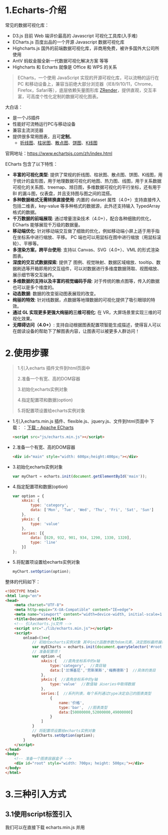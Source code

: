 # 1.Echarts-介绍

常见的数据可视化库：

- D3.js   目前 Web 端评价最高的 Javascript 可视化工具库(入手难)  
- ECharts.js   百度出品的一个开源 Javascript 数据可视化库   
- Highcharts.js  国外的前端数据可视化库，非商用免费，被许多国外大公司所使用  
- AntV  蚂蚁金服全新一代数据可视化解决方案  等等
- Highcharts 和 Echarts 就像是 Office 和 WPS 的关系

> ECharts，一个使用 JavaScript 实现的开源可视化库，可以流畅的运行在 PC 和移动设备上，兼容当前绝大部分浏览器（IE8/9/10/11，Chrome，Firefox，Safari等），底层依赖矢量图形库 [ZRender](https://github.com/ecomfe/zrender)，提供直观，交互丰富，可高度个性化定制的数据可视化图表。

大白话：

- 是一个JS插件
- 性能好可流畅运行PC与移动设备
- 兼容主流浏览器
- 提供很多常用图表，且可**定制**。
  - [折线图](https://www.echartsjs.com/zh/option.html#series-line)、[柱状图](https://www.echartsjs.com/zh/option.html#series-bar)、[散点图](https://www.echartsjs.com/zh/option.html#series-scatter)、[饼图](https://www.echartsjs.com/zh/option.html#series-pie)、[K线图](https://www.echartsjs.com/zh/option.html#series-candlestick)

官网地址：<https://www.echartsjs.com/zh/index.html>

ECharts 包含了以下特性：

- **丰富的可视化类型**: 提供了常规的折线图、柱状图、散点图、饼图、K线图，用于统计的盒形图，用于地理数据可视化的地图、热力图、线图，用于关系数据可视化的关系图、treemap、旭日图，多维数据可视化的平行坐标，还有用于 BI 的漏斗图，仪表盘，并且支持图与图之间的混搭。
- **多种数据格式无需转换直接使用**: 内置的 dataset 属性（4.0+）支持直接传入包括二维表，key-value 等多种格式的数据源，此外还支持输入 TypedArray 格式的数据。
- **千万数据的前端展现**: 通过增量渲染技术（4.0+），配合各种细致的优化，ECharts 能够展现千万级的数据量。
- **移动端优化**: 针对移动端交互做了细致的优化，例如移动端小屏上适于用手指在坐标系中进行缩放、平移。 PC 端也可以用鼠标在图中进行缩放（用鼠标滚轮）、平移等。
- **多渲染方案，跨平台使用**: 支持以 Canvas、SVG（4.0+）、VML 的形式渲染图表。
- **深度的交互式数据探索**: 提供了 图例、视觉映射、数据区域缩放、tooltip、数据刷选等开箱即用的交互组件，可以对数据进行多维度数据筛取、视图缩放、展示细节等交互操作。
- **多维数据的支持以及丰富的视觉编码手段**: 对于传统的散点图等，传入的数据也可以是多个维度的。
- **动态数据**: 数据的改变驱动图表展现的改变。
- **绚丽的特效**: 针对线数据，点数据等地理数据的可视化提供了吸引眼球的特效。
- **通过 GL 实现更多更强大绚丽的三维可视化**: 在 VR，大屏场景里实现三维的可视化效果。
- **无障碍访问（4.0+）**: 支持自动根据图表配置项智能生成描述，使得盲人可以在朗读设备的帮助下了解图表内容，让图表可以被更多人群访问！

# 2.使用步骤

> 1.引入echarts 插件文件到html页面中
>
> 2.准备一个有宽、高的DOM容器
>
> 3.初始化echarts实例对象
>
> 4.指定配置项和数据(option)
>
> 5.将配置项设置给echarts实例对象

- 1.引入echarts.min.js 插件、flexible.js、jquery.js、文件到html页面中
  下载： ：[下载 - Apache ECharts](https://echarts.apache.org/zh/download.html)

	```html
	<script src="js/echarts.min.js"></script>

- 2.准备一个有宽、高的DOM容器

  ```html
  <div id="main" style="width: 600px;height:400px;"></div>
  ```

- 3.初始化echarts实例对象

  ```js
  var myChart = echarts.init(document.getElementById('main'));
  ```

- 4.指定配置项和数据(option)

  ```js
  var option = {
      xAxis: {
          type: 'category',
          data: ['Mon', 'Tue', 'Wed', 'Thu', 'Fri', 'Sat', 'Sun']
      },
      yAxis: {
          type: 'value'
      },
      series: [{
          data: [820, 932, 901, 934, 1290, 1330, 1320],
          type: 'line'
      }]
  };
  ```

- 5.将配置项设置给echarts实例对象

  ```js
  myChart.setOption(option);
  ```

整体的代码如下：

```html
<!DOCTYPE html>
<html lang="en">
<head>
    <meta charset="UTF-8">
    <meta http-equiv="X-UA-Compatible" content="IE=edge">
    <meta name="viewport" content="width=device-width, initial-scale=1.0">
    <title>Document</title>
    <!-- 引入echarts.js文件 -->
    <script src="./lib/echarts.min.js"></script>  
    <script>
        onload=()=>{
            // 初始化echarts实例对象 其中init函数参数为dom元素，决定图标最终展示的位置
            var myECharts = echarts.init(document.querySelector('#root'));
            // 准备配置项！
            var option ={
                xAxis:{   //直角坐标系中的x轴
                    type:'category',  //类目轴
                    data:['兰博基尼','劳斯莱斯','梅赛德斯']  //具体的类目
                },
                yAxis:{  //直角坐标系中的y轴
                    type:'value'  //数值轴 从series中取得数据
                },
                series:[  //系列列表，每个系列通过type决定自己的图表类型
                    {
                        name:'价格',   
                        type:'bar',  //图表类型
                        data:[50000000,52000000,49000000]
                    }
                ]
            }
            // 将配置项设置给echarts实例对象
            myECharts.setOption(option);
        }
    </script>
</head>
<body>
    <!-- 准备一个图表容器盒子 -->
    <div id="root" style="width: 700px; height: 500px;"></div>
</body>
</html>

```

# 3.三种引入方式

## 3.1使用script标签引入

我们可以在直接下载 echarts.min.js 并用 **<script>** 标签引入。

[echarts.min.js(4.7.0)](https://cdn.staticfile.org/echarts/4.7.0/echarts.min.js)

另外，开发环境下可以使用源代码版本 echarts.js 并用 **<script>** 标签引入，源码版本包含了常见的错误提示和警告。

[echarts.js(4.7.0)](https://cdn.staticfile.org/echarts/4.7.0/echarts.js)

我们也可以在 ECharts 的官网上直接下载更多丰富的版本，包含了不同主题跟语言，下载地址：https://echarts.apache.org/zh/download.html。

这些构建好的 echarts 提供了下面这几种定制：

- 完全版：`echarts/dist/echarts.js`，体积最大，包含所有的图表和组件，所包含内容参见：`echarts/echarts.all.js`。
- 常用版：`echarts/dist/echarts.common.js`，体积适中，包含常见的图表和组件，所包含内容参见：`echarts/echarts.common.js`。
- 精简版：`echarts/dist/echarts.simple.js`，体积较小，仅包含最常用的图表和组件，所包含内容参见：`echarts/echarts.simple.js`。

![image-20220728190830134](https://i0.hdslb.com/bfs/album/96ee88b4af60d447475e0df7bd6ef7c81fcab45a.png)

![image-20220728190941509](https://i0.hdslb.com/bfs/album/15080083e000c5412f5a96c395f7554c66cb4e83.png)

**使用例子如下：**

```html
<!DOCTYPE html>
<html>
<head>
    <meta charset="utf-8">
    <title>第一个 ECharts 实例</title>
    <!-- 引入 echarts.js 文件-->
 
    <!-- 方式一：通过<script>引入 -->
    <script src="../EChart/echarts.js"></script>
</head>
 
<body>
    <div id="chart" style="width: 500px;height:500px;"></div>
    <script type="text/javascript">
        var Chart = echarts.init(document.getElementById('chart'));
        var option = {
            title: {
                text: 'My Chart Example'
            },
            legend: {
                data: ['销量']
            },
            xAxis: {
                data: ["语文", "数学", "英语", "生物", "地理", "化学"]
            },
            yAxis: {},
            series: [{
                name: '科目',
                type: 'bar',
                data: [90, 80, 100, 70, 88, 93]
            }]
        };
 
        Chart.setOption(option);
    </script>
</body>
</html>
```

## 3.2使用CDN方法

以下推荐国外比较稳定的两个 CDN，国内还没发现哪一家比较好，目前还是建议下载到本地。

- **Staticfile CDN（国内）** : https://cdn.staticfile.org/echarts/4.3.0/echarts.min.js
- **jsDelivr**：https://cdn.jsdelivr.net/npm/echarts@4.3.0/dist/echarts.min.js。
- **cdnjs** : https://cdnjs.cloudflare.com/ajax/libs/echarts/4.3.0/echarts.min.js

**具体例子如下：**

```html
<!DOCTYPE html>
<html>
<head>
    <meta charset="utf-8">
    <title>第一个 ECharts 实例</title>
    <!-- 引入 echarts.js 文件-->
 
    <!-- 方式二 -->
    <script src=" https://cdn.staticfile.org/echarts/4.3.0/echarts.min.js"></script>
    <!-- 或者 方式三  -->
    <script src="https://cdnjs.cloudflare.com/ajax/libs/echarts/4.3.0/echarts.min.js"></script>
 
</head>
 
<body>
    <div id="chart" style="width: 500px;height:500px;"></div>
    <script type="text/javascript">
        var Chart = echarts.init(document.getElementById('chart'));
        var option = {
            title: {
                text: 'My Chart Example'
            },
            legend: {
                data: ['销量']
            },
            xAxis: {
                data: ["语文", "数学", "英语", "生物", "地理", "化学"]
            },
            yAxis: {},
            series: [{
                name: '科目',
                type: 'bar',
                data: [90, 80, 100, 70, 88, 93]
            }]
        };
 
        Chart.setOption(option);
    </script>
</body>
 
</html>
```

## 3.3npm方法

  第三种是通过`NPM`方式实现。

  需要注意的是，用NPM安装EChart，NPM的版本必须大于3.0。

 1.查看npm版本：npm 

 2.升级或安装cnpm：npm install cnpm -g

 3.升级npm：cnpm install npm -g

 4.通过cnpm获取echarts：cnpm install echarts --save

安装完成后 ECharts 和 zrender 会放在 node_modules 目录下。

![image-20220728191337397](https://i0.hdslb.com/bfs/album/7ffb680dff4547ab3d5a58d68281f868592e985c.png)

   然后，我们可以直接在项目代码中使用 require('echarts') 来使用。

**例子如下：**

```html
    <script type="text/javascript">
        var charts = require('echarts');
         var Chart = charts.init(document.getElementById('chart'));
        var option = {
            title: {
                text: 'My Chart Example'
            },
            legend: {
                data: ['销量']
            },
            xAxis: {
                data: ["语文", "数学", "英语", "生物", "地理", "化学"]
            },
            yAxis: {},
            series: [{
                name: '科目',
                type: 'bar',
                data: [90, 80, 100, 70, 88, 93]
            }]
        };
 
        Chart.setOption(option);
    </script>
```

# 4.基础配置

**可查询官方手册：**[Documentation - Apache ECharts](https://echarts.apache.org/zh/option.html#title)

这是要求同学们知道以下配置每个模块的主要作用干什么的就可以了

> 需要了解的主要配置：`series` `xAxis` `yAxis` `grid` `tooltip` `title` `legend` `color` 

- series

  - 系列列表。每个系列通过 `type` 决定自己的图表类型
  - 大白话：图标数据，指定什么类型的图标，可以多个图表重叠。

- xAxis：直角坐标系 grid 中的 x 轴

  - boundaryGap: 坐标轴两边留白策略 true，这时候刻度只是作为分隔线，标签和数据点都会在两个刻度之间的带(band)中间。

- yAxis：直角坐标系 grid 中的 y 轴

- grid：直角坐标系内绘图网格。 

- title：标题组件

- tooltip：提示框组件

- legend：图例组件

- color：调色盘颜色列表

- stack：数据堆叠，同个类目轴上系列配置相同的stack值后 后一个系列的值会在前一个系列的值上相加。


## 4.1title标题

title：标题

- 文字样式 textStyle
- 标题边框
  - borderWidth
  - borderColor
  - borderRadius
- 标题位置
  - top
  - bottom
  - left
  - right

```js
title:{  //标题
    text:'汽车价格柱状图',  //标题文字
    textStyle:{  //文字样式
    	color:'#4DBCFF'
    },
    borderWidth:1,  //标题边框宽度
    borderColor:'#302C3A', //边框颜色
    borderRadius:5,  //边框圆角
    left:30  //标题位置偏移
},
```

## 4.2tooltip提示

tooltip：提示

- 触发类型：trigger
  - item
  - axis
- 触发时机：triggerOn
  - mousemove
  - click
- 格式化：formatter
  - 模板字符串
  - 回调函数

```js
tooltip: {  //提示
    trigger: 'item',  //触发类型  item/axis
    triggerOn: 'click',  //触发时机  mousemove/click
    formatter(arg) {
        // console.log(arg)
        return arg.name + '的价格：' + arg.data
    }  //格式化
},
```

## 4.3toolbox工具按钮

toolbox：工具按钮

- saveAsImage：导出图片
- dataView：数据视图
- restore：重置
- dataZoom：区域缩放
- magicType：切换图表类型

```js
toolbox:{  //工具
    feature:{  
        saveAsImage:{},  //导出图片
        dataView:{},  //数据视图
        restore:{},  //重置
        dataZoom:{},  //区域缩放
        magicType:{  //切换图表类型
            type:['bar','line']  //line:折线图
        }
    }
},
```

## 4.4legend图例筛选

legend：图例筛选

```js
legend:{
	data:['价格','人气']
},

//与系列配合
series: [  //系列列表，每个系列通过type决定自己的图表类型
    {
        name: '价格',
        type: 'bar',  //图表类型（柱状图）
        data: [50000000, 52000000, 49000000, 25000000, 36000000]
    },
    {
        name: '人气',
        type: 'bar',  //图表类型（柱状图）
        data: [50052118, 42358004, 49447899, 95880012, 36000000]
    }
]
```

## 注释：以下为直角坐标系中的常用配置

## 4.5grid网格 

网格 grid

```js
grid:{
    show:true,
    borderWidth:5,
    borderColor:'skyblue',
    width:500,
    height:350,
    top:50,
    left:100,
},
```

## 4.6axis坐标轴 

坐标轴 axis

- 分为 xAxis（x轴），yAxis（y轴）
- 轴类型 type
  - value：数值轴，自动会从目标数据中读取数据
  - category：类目轴，该类型必须通过data设置类目数据
- 显示位置 position
  - xAxis：可以取值为top或者bottom
  - yAxis：可以取值为left或者right

## 4.7dataZoom区域缩放 

区域缩放 dataZoom

- 用于区域缩放，对数据范围过滤，x轴y轴等候可以拥有
- dataZoom是一个数组，可以配置多个缩放区域
- 类型 type
  - slider：滑块
  - inside：内置，通过鼠标滚轮
- 指明作用轴
  - xAxisIndex
  - yAxisIndex
- 指明初始缩放情况
  - start：起始百分比
  - end：终止百分比

## 4.8series中的type类型

**系列列表**

每个系列通过 type 决定自己的图表类型:

```js
series: [{
    name: '销量',  // 系列名称
    type: 'bar',  // 系列图表类型
    data: [5, 20, 36, 10, 10, 20]  // 系列中的数据内容
}]
```

每个系列通过 type 决定自己的图表类型：

- **type: 'bar'**：柱状/条形图
- **type: 'line'**：折线/面积图
- **type: 'pie'**：饼图
- **type: 'scatter'**：散点（气泡）图
- **type: 'effectScatter'**：带有涟漪特效动画的散点（气泡）
- **type: 'radar'**：雷达图
- **type: 'tree'**：树型图
- **type: 'treemap'**：树型图
- **type: 'sunburst'**：旭日图
- **type: 'boxplot'**：箱形图
- **type: 'candlestick'**：K线图
- **type: 'heatmap'**：热力图
- **type: 'map'**：地图
- **type: 'parallel'**：平行坐标系的系列
- **type: 'lines'**：线图
- **type: 'graph'**：关系图
- **type: 'sankey'**：桑基图
- **type: 'funnel'**：漏斗图
- **type: 'gauge'**：仪表盘
- **type: 'pictorialBar'**：象形柱图
- **type: 'themeRiver'**：主题河流
- **type: 'custom'**：自定义系列

## 4.9小结

**常见类型**

| 类型           | 配置                                                         |
| -------------- | ------------------------------------------------------------ |
| 柱状图 bar     | seriess[].type、xAxis、yAxis、markPoint、markLine、label、barWidth |
| 折线图 line    | seriess[].type、xAxis、yAxis、markPoint、markLine、markArea、smooth、lineStyle、areaStyle、boundaryGap、scale |
| 散点图 scatter | seriess[].type、xAxis、yAxis、symbolSize、itemStyle、showEffectOn、rippleEffect、scale |
| 饼图 pie       | seriess[].type、label、radius、roseType、selectedMode、selectedOffset |
| 地图 map       | seriess[].type、geo、map、roam、zoom、center、label、GeoIndex、visualMap、coordinateSystem |
| 雷达图 radar   | seriess[].type、radar、indicator、label、areaStyle、shape    |
| 仪表盘 gauge   | seriess[].type、max、min、itemStyle                          |

**常见配置项**

| 配置项   | 具体配置项                                                   |
| :------- | ------------------------------------------------------------ |
| grid     | show、borderWidth、borderColor、left、top、right、bottom、width、height |
| axis     | type、data、position                                         |
| dataZoom | type、xAxisIndex、yAxisIndex、start、end                     |

**这三个只适合直角坐标系（柱状图** bar**、折线图** line**、散点图** scatter**）**

| 配置项      | 具体配置项                                                   |
| ----------- | ------------------------------------------------------------ |
| **title**   | textStyle、borderWidth、borderColor、borderRadius、left、top、right、bottom |
| **tooltip** | trigger、triggerOn、formatter                                |
| **toolbox** | feature、saveAsImage、dataView、restore、dataZoom、magicType |
| **legend**  | data                                                         |

**使用场景**

- **柱状图**：柱状图描述的是分类数据，呈现的是每一一个分类中有多少
- **折线图**：折线图常用来分析数据随时间的变化趋势
- **散点图**：散点图可以帮助我们推断出不同维度数据之间的相关性
- **饼图**：饼图可以很好地帮助用户快速了解不同分类的数据的占比情况
- **地图**：地图主要可以帮助我们从宏观的角度快速看出不同地理位置上数据的差异
- **雷达图**：雷达图可以用来分析多个维度的数据与标准数据的对比情况。
- **仪表盘**：仪表盘可以更直观的表现出某个指标的进度或实际情况

## 4.10案例

```html
<!DOCTYPE html>
<html>
 
<head>
    <meta charset="utf-8">
    <title>第一个 ECharts 实例</title>
    <!--步骤一： 引入 echarts.js 文件-->
    <script src="../EChart/echarts.js"></script>
</head>
 
<body>
    <!-- 步骤二：定义一个容器，用于绘制图表 -->
    <div id="chart" style="width: 500px;height:500px;"></div>
 
    <!-- 步骤三：配置图表相关属性 -->
    <script type="text/javascript">
        var Chart = echarts.init(document.getElementById('chart'));//获取ID为chart的组件，再这里绘制图表
        //option 中的都是图表的相关属性
        var option = {
            //1.图表额标题
            title: {
                text: 'My Chart Example'
            },
            //2.图表的图例
            legend: {
                //这一种是可以自己设置图例样式
                // data: [{
                //     name: '科目',
                //     // 强制设置图形为圆。
                //     icon: 'circle',
                //     // 设置文本为红色
                //     textStyle: {
                //         color: 'red'
                //     }
                // }]
                x: '75%', //设置图例X轴位置
                y: '10px',//设置Y轴位置
                orient: 'Vertical', //图例列表的布局朝向。
                data: ['科目']   //这一种是简单模式
            },
            //3.提示信息（鼠标放到图表上时会显示提示信息）
            tooltip: {
                show: true
            },
            //4.要再X轴显示的项
            xAxis: {
                data: ["语文", "数学", "英语", "生物", "地理", "化学"]
            },
            //5.要再y轴显示的项
            yAxis: {},
            //6.设置系列列表
            series: [{
                name: '科目', //系列名称
                type: 'bar',//这个系例图表的类型
                color: ['MediumPurple'],//设置颜色，这个属于调色盘，放到系列中，只针对本系列设置颜色，如果放到option下，就是对所有的系列进行这个调色盘设置。
                data: [90, 80, 100, 70, 88, 93]  //系列中的数据
            }]
        };
 
        //7.设置刚指定的配置项和数据显示图表
        Chart.setOption(option);
    </script>
</body>
 
</html>
```

**上面代码效果如图显示：** 

![image-20220728192900995](https://i0.hdslb.com/bfs/album/882c8684fbe71c2e73e20f41a8360a7a7fee5746.png)



